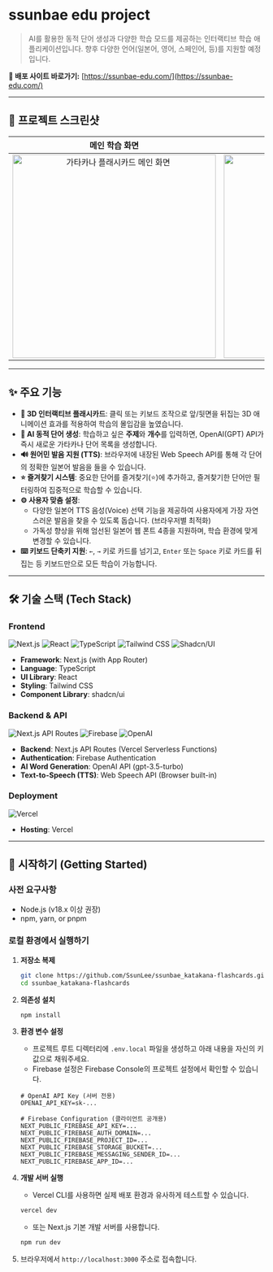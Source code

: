 # ssunbae edu project

> AI를 활용한 동적 단어 생성과 다양한 학습 모드를 제공하는 인터랙티브 학습 애플리케이션입니다.
향후 다양한 언어(일본어, 영어, 스페인어, 등)를 지원할 예정입니다.

**🔗 배포 사이트 바로가기:** [https://ssunbae-edu.com/](https://ssunbae-edu.com/)

---

## 📸 프로젝트 스크린샷

| 메인 학습 화면 | 설정 및 단어 생성 |
|:---:|:---:|
| <img src="[https://github.com/user-attachments/assets/e1071533-0129-4a38-ab31-d7fb62790f25](https://github.com/user-attachments/assets/e1071533-0129-4a38-ab31-d7fb62790f25)" alt="가타카나 플래시카드 메인 화면" width="400"> | <img src="[https://github.com/user-attachments/assets/4a88d553-eb37-416f-bbd2-9164f74c23bc](https://github.com/user-attachments/assets/4a88d553-eb37-416f-bbd2-9164f74c23bc)" alt="가타카나 플래시카드 설정 화면" width="400"> |

---

## ✨ 주요 기능

* **📇 3D 인터랙티브 플래시카드**: 클릭 또는 키보드 조작으로 앞/뒷면을 뒤집는 3D 애니메이션 효과를 적용하여 학습의 몰입감을 높였습니다.
* **🤖 AI 동적 단어 생성**: 학습하고 싶은 **주제**와 **개수**를 입력하면, OpenAI(GPT) API가 즉시 새로운 가타카나 단어 목록을 생성합니다.
* **🔊 원어민 발음 지원 (TTS)**: 브라우저에 내장된 Web Speech API를 통해 각 단어의 정확한 일본어 발음을 들을 수 있습니다.
* **⭐ 즐겨찾기 시스템**: 중요한 단어를 즐겨찾기(⭐)에 추가하고, 즐겨찾기한 단어만 필터링하여 집중적으로 학습할 수 있습니다.
* **⚙️ 사용자 맞춤 설정**:
  * 다양한 일본어 TTS 음성(Voice) 선택 기능을 제공하여 사용자에게 가장 자연스러운 발음을 찾을 수 있도록 돕습니다. (브라우저별 최적화)
  * 가독성 향상을 위해 엄선된 일본어 웹 폰트 4종을 지원하며, 학습 환경에 맞게 변경할 수 있습니다.
* **⌨️ 키보드 단축키 지원**: `←`, `→` 키로 카드를 넘기고, `Enter` 또는 `Space` 키로 카드를 뒤집는 등 키보드만으로 모든 학습이 가능합니다.

---

## 🛠️ 기술 스택 (Tech Stack)

### Frontend
![Next.js](https://img.shields.io/badge/Next.js-000000?style=for-the-badge&logo=next.js&logoColor=white)
![React](https://img.shields.io/badge/React-20232A?style=for-the-badge&logo=react&logoColor=61DAFB)
![TypeScript](https://img.shields.io/badge/TypeScript-007ACC?style=for-the-badge&logo=typescript&logoColor=white)
![Tailwind CSS](https://img.shields.io/badge/Tailwind_CSS-38B2AC?style=for-the-badge&logo=tailwind-css&logoColor=white)
![Shadcn/UI](https://img.shields.io/badge/shadcn/ui-000000?style=for-the-badge&logo=shadcn-ui&logoColor=white)

- **Framework**: Next.js (with App Router)
- **Language**: TypeScript
- **UI Library**: React
- **Styling**: Tailwind CSS
- **Component Library**: shadcn/ui

### Backend & API
![Next.js API Routes](https://img.shields.io/badge/Next.js_API_Routes-000000?style=for-the-badge&logo=next.js&logoColor=white)
![Firebase](https://img.shields.io/badge/Firebase-FFCA28?style=for-the-badge&logo=firebase&logoColor=black)
![OpenAI](https://img.shields.io/badge/OpenAI-412991?style=for-the-badge&logo=openai&logoColor=white)

- **Backend**: Next.js API Routes (Vercel Serverless Functions)
- **Authentication**: Firebase Authentication
- **AI Word Generation**: OpenAI API (gpt-3.5-turbo)
- **Text-to-Speech (TTS)**: Web Speech API (Browser built-in)

### Deployment
![Vercel](https://img.shields.io/badge/Vercel-000000?style=for-the-badge&logo=vercel&logoColor=white)

- **Hosting**: Vercel

---

## 🚀 시작하기 (Getting Started)

### 사전 요구사항

- Node.js (v18.x 이상 권장)
- npm, yarn, or pnpm

### 로컬 환경에서 실행하기

1.  **저장소 복제**
    ```bash
    git clone https://github.com/SsunLee/ssunbae_katakana-flashcards.git
    cd ssunbae_katakana-flashcards
    ```

2.  **의존성 설치**
    ```bash
    npm install
    ```

3.  **환경 변수 설정**
    * 프로젝트 루트 디렉터리에 `.env.local` 파일을 생성하고 아래 내용을 자신의 키 값으로 채워주세요.
    * Firebase 설정은 Firebase Console의 프로젝트 설정에서 확인할 수 있습니다.

    ```.env.local
    # OpenAI API Key (서버 전용)
    OPENAI_API_KEY=sk-...

    # Firebase Configuration (클라이언트 공개용)
    NEXT_PUBLIC_FIREBASE_API_KEY=...
    NEXT_PUBLIC_FIREBASE_AUTH_DOMAIN=...
    NEXT_PUBLIC_FIREBASE_PROJECT_ID=...
    NEXT_PUBLIC_FIREBASE_STORAGE_BUCKET=...
    NEXT_PUBLIC_FIREBASE_MESSAGING_SENDER_ID=...
    NEXT_PUBLIC_FIREBASE_APP_ID=...
    ```

4.  **개발 서버 실행**
    * Vercel CLI를 사용하면 실제 배포 환경과 유사하게 테스트할 수 있습니다.
    ```bash
    vercel dev
    ```
    * 또는 Next.js 기본 개발 서버를 사용합니다.
    ```bash
    npm run dev
    ```

5.  브라우저에서 `http://localhost:3000` 주소로 접속합니다.
